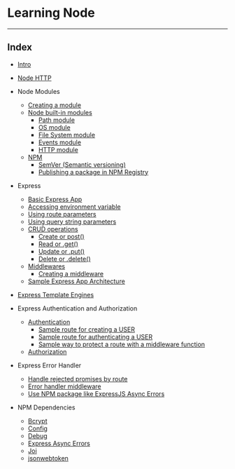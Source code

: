 # Learning Node


---

## Index

* [Intro](./00_0_intro.md)

* [Node HTTP](./00_1_node-http.md)

* Node Modules
  * [Creating a module](00_1_node-modules.md#creating-a-module)
  * [Node built-in modules](00_1_node-modules.md#node-built-in-modules)
    + [Path module](00_1_node-modules.md#path-module)
    + [OS module](00_1_node-modules.md#os-module)
    + [File System module](00_1_node-modules.md#file-system-module)
    + [Events module](00_1_node-modules.md#events-module)
    + [HTTP module](00_1_node-modules.md#http-module)
  * [NPM](00_1_node-modules.md#npm)
    + [SemVer (Semantic versioning)](00_1_node-modules.md#semver)
    + [Publishing a package in NPM Registry](00_1_node-modules.md#publishing-a-package-in-npm-registry)

* Express
  * [Basic Express App](00_2_0_express.md#basic-express-app)
  * [Accessing environment variable](00_2_0_express.md#accessing-environment-variable)
  * [Using route parameters](00_2_0_express.md#using-route-parameters)
  * [Using query string parameters](00_2_0_express.md#using-query-string-parameters)
  * [CRUD operations](00_2_0_express.md#crud-operations)
    + [Create or post()](00_2_0_express.md#create-or-post)
    + [Read or .get()](00_2_0_express.md#read-or-get)
    + [Update or .put()](00_2_0_express.md#update-or-put)
    + [Delete or .delete()](00_2_0_express.md#delete-or-delete)
  * [Middlewares](00_2_0_express.md#middleware)
    + [Creating a middleware](00_2_0_express.md#creating-a-middleware)
  * [Sample Express App Architecture](00_2_0_express.md#sample-express-app-architecture)

* [Express Template Engines](./00_2_1_express-template-engines.md)

* Express Authentication and Authorization 
  * [Authentication](00_2_2-express-authentication-authorization.md#authentication)
    + [Sample route for creating a USER](00_2_2-express-authentication-authorization.md#sample-route-for-creating-a-user)
    + [Sample route for authenticating a USER](00_2_2-express-authentication-authorization.md#sample-route-for-authenticating-a-user)
    + [Sample way to protect a route with a middleware function](00_2_2-express-authentication-authorization.md#sample-way-to-protect-a-route-with-a-middleware-function)
  * [Authorization](00_2_2-express-authentication-authorization.md#authorization)

* Express Error Handler
  * [Handle rejected promises by route](00_2_2-express-error-handling.md#handle-rejected-promises-by-route)
  * [Error handler middleware](00_2_2-express-error-handling.md#error-handler-middleware)
  * [Use NPM package like ExpressJS Async Errors](00_2_2-express-error-handling.md#use-npm-package-like-expressjs-async-errors)

* NPM Dependencies
  * [Bcrypt](./00_3_1_dependencies-bcrypt.md)
  * [Config](./00_3_1_dependencies-config.md)
  * [Debug](./00_3_1_dependencies-debug.md)
  * [Express Async Errors](./00_3_1_dependencies-express-async-errors.md)
  * [Joi](./00_3_1_dependencies-joi.md)
  * [jsonwebtoken](./00_3_1_dependencies-jsonwebtoken.md)
